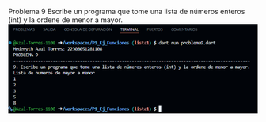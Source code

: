 Problema 9 
Escribe un programa que tome una lista de números enteros (int) y la ordene de menor a mayor.
![alt text](image-4.png)